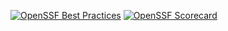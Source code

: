 [![OpenSSF Best Practices](https://www.bestpractices.dev/projects/8593/badge)](https://www.bestpractices.dev/projects/8593)
[![OpenSSF Scorecard](https://api.securityscorecards.dev/projects/github.com/aaronc2215/AaronPortfolio/badge)](https://securityscorecards.dev/viewer/?uri=github.com/aaronc2215/AaronPortfolio)
